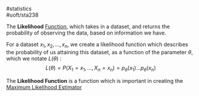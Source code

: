 #statistics  
#uoft/sta238 

The **Likelihood** [Function](../../Math/MAT235%20Notes/Function.md), which takes in a dataset, and returns the probability of observing the data, based on information we have.

For a dataset $x_{1},x_{2},...,x_{n}$,  we create a likelihood function which describes the probability of us attaining this dataset, as a function of the parameter $\theta$, which we notate $L(\theta)$ :  
$$L(\theta)=P(X_{1}=x_{1},...,X_{n}=x_{n})=p_{\theta}(x_{1})...p_{\theta}(x_{n})$$

The **Likelihood Function** is a function which is important in creating the [Maximum Likelihood Estimator](Maximum%20Likelihood%20Estimator.md)